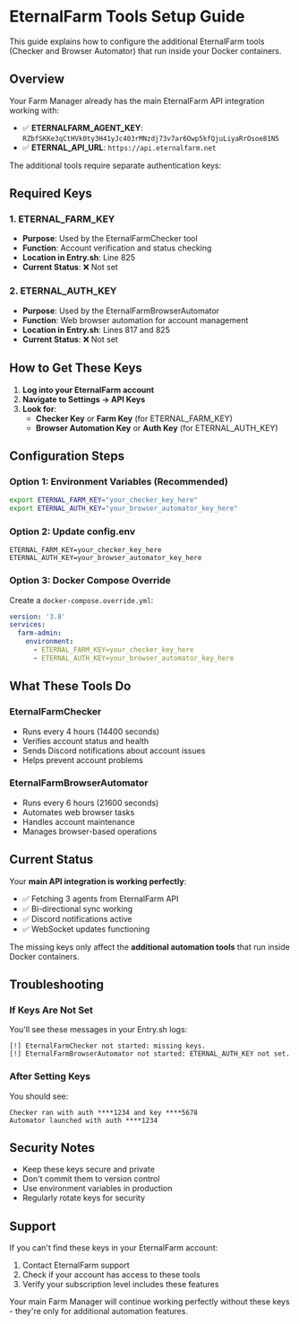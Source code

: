 # EternalFarm Tools Setup Guide

This guide explains how to configure the additional EternalFarm tools (Checker and Browser Automator) that run inside your Docker containers.

## Overview

Your Farm Manager already has the main EternalFarm API integration working with:
- ✅ **ETERNALFARM_AGENT_KEY**: `RZbfSKKe3qCtHVk0ty3H41yJc403rMNzdj73v7ar6Owp5kfQjuLiyaRrOsoe81N5`
- ✅ **ETERNAL_API_URL**: `https://api.eternalfarm.net`

The additional tools require separate authentication keys:

## Required Keys

### 1. ETERNAL_FARM_KEY
- **Purpose**: Used by the EternalFarmChecker tool
- **Function**: Account verification and status checking
- **Location in Entry.sh**: Line 825
- **Current Status**: ❌ Not set

### 2. ETERNAL_AUTH_KEY  
- **Purpose**: Used by the EternalFarmBrowserAutomator
- **Function**: Web browser automation for account management
- **Location in Entry.sh**: Lines 817 and 825
- **Current Status**: ❌ Not set

## How to Get These Keys

1. **Log into your EternalFarm account**
2. **Navigate to Settings → API Keys**
3. **Look for**:
   - **Checker Key** or **Farm Key** (for ETERNAL_FARM_KEY)
   - **Browser Automation Key** or **Auth Key** (for ETERNAL_AUTH_KEY)

## Configuration Steps

### Option 1: Environment Variables (Recommended)
```bash
export ETERNAL_FARM_KEY="your_checker_key_here"
export ETERNAL_AUTH_KEY="your_browser_automator_key_here"
```

### Option 2: Update config.env
```env
ETERNAL_FARM_KEY=your_checker_key_here
ETERNAL_AUTH_KEY=your_browser_automator_key_here
```

### Option 3: Docker Compose Override
Create a `docker-compose.override.yml`:
```yaml
version: '3.8'
services:
  farm-admin:
    environment:
      - ETERNAL_FARM_KEY=your_checker_key_here
      - ETERNAL_AUTH_KEY=your_browser_automator_key_here
```

## What These Tools Do

### EternalFarmChecker
- Runs every 4 hours (14400 seconds)
- Verifies account status and health
- Sends Discord notifications about account issues
- Helps prevent account problems

### EternalFarmBrowserAutomator  
- Runs every 6 hours (21600 seconds)
- Automates web browser tasks
- Handles account maintenance
- Manages browser-based operations

## Current Status

Your **main API integration is working perfectly**:
- ✅ Fetching 3 agents from EternalFarm API
- ✅ Bi-directional sync working
- ✅ Discord notifications active
- ✅ WebSocket updates functioning

The missing keys only affect the **additional automation tools** that run inside Docker containers.

## Troubleshooting

### If Keys Are Not Set
You'll see these messages in your Entry.sh logs:
```
[!] EternalFarmChecker not started: missing keys.
[!] EternalFarmBrowserAutomator not started: ETERNAL_AUTH_KEY not set.
```

### After Setting Keys
You should see:
```
Checker ran with auth ****1234 and key ****5678
Automator launched with auth ****1234
```

## Security Notes

- Keep these keys secure and private
- Don't commit them to version control
- Use environment variables in production
- Regularly rotate keys for security

## Support

If you can't find these keys in your EternalFarm account:
1. Contact EternalFarm support
2. Check if your account has access to these tools
3. Verify your subscription level includes these features

Your main Farm Manager will continue working perfectly without these keys - they're only for additional automation features. 